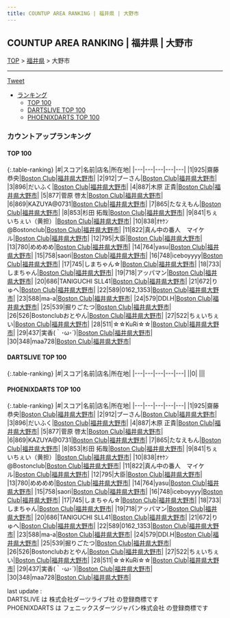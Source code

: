 ```yaml
---
title: COUNTUP AREA RANKING | 福井県 | 大野市
---
```

## COUNTUP AREA RANKING | 福井県 | 大野市

[TOP](/darts/rank/) > [福井県](/darts/rank/福井県/) > 大野市

___

<a href="https://twitter.com/share?ref_src=twsrc%5Etfw" data-text="COUNTUP AREA RANKING | 福井県大野市" class="twitter-share-button" data-hashtags="DARTSLIVE,PHOENIXDARTS,darts,ダーツ" data-show-count="false">Tweet</a>

* [ランキング](#カウントアップランキング)
    * [TOP 100](#top-100)
    * [DARTSLIVE TOP 100](#dartslive-top-100)
    * [PHOENIXDARTS TOP 100](#phoenixdarts-top-100)

### カウントアップランキング

#### TOP 100



{:.table-ranking}
|#|スコア|名前|店名|所在地|
|---|---|---|---|---|
|1|925|<span class="rank-name-pd"><span class="pro-icon-pd"></span>齋藤 恭央</span>|<a href="https://vs.phoenixdarts.com/jp/shop/shopDetailInfo/s_8800?s_seq=8800">Boston Club</a>|<a href="/darts/rank/福井県/大野市">福井県大野市</a>|
|2|912|<span class="rank-name-pd">プーさん</span>|<a href="https://vs.phoenixdarts.com/jp/shop/shopDetailInfo/s_8800?s_seq=8800">Boston Club</a>|<a href="/darts/rank/福井県/大野市">福井県大野市</a>|
|3|896|<span class="rank-name-pd">だいふく</span>|<a href="https://vs.phoenixdarts.com/jp/shop/shopDetailInfo/s_8800?s_seq=8800">Boston Club</a>|<a href="/darts/rank/福井県/大野市">福井県大野市</a>|
|4|887|<span class="rank-name-pd"><span class="pro-icon-pd"></span>木原 正貴</span>|<a href="https://vs.phoenixdarts.com/jp/shop/shopDetailInfo/s_8800?s_seq=8800">Boston Club</a>|<a href="/darts/rank/福井県/大野市">福井県大野市</a>|
|5|877|<span class="rank-name-pd"><span class="pro-icon-pd"></span>菅原 啓太</span>|<a href="https://vs.phoenixdarts.com/jp/shop/shopDetailInfo/s_8800?s_seq=8800">Boston Club</a>|<a href="/darts/rank/福井県/大野市">福井県大野市</a>|
|6|869|<span class="rank-name-pd">KAZUYA@0731</span>|<a href="https://vs.phoenixdarts.com/jp/shop/shopDetailInfo/s_8800?s_seq=8800">Boston Club</a>|<a href="/darts/rank/福井県/大野市">福井県大野市</a>|
|7|865|<span class="rank-name-pd">たなえもん</span>|<a href="https://vs.phoenixdarts.com/jp/shop/shopDetailInfo/s_8800?s_seq=8800">Boston Club</a>|<a href="/darts/rank/福井県/大野市">福井県大野市</a>|
|8|853|<span class="rank-name-pd">杉田 拓哉</span>|<a href="https://vs.phoenixdarts.com/jp/shop/shopDetailInfo/s_8800?s_seq=8800">Boston Club</a>|<a href="/darts/rank/福井県/大野市">福井県大野市</a>|
|9|841|<span class="rank-name-pd">ちぇいちぇい（黄担）</span>|<a href="https://vs.phoenixdarts.com/jp/shop/shopDetailInfo/s_8800?s_seq=8800">Boston Club</a>|<a href="/darts/rank/福井県/大野市">福井県大野市</a>|
|10|838|<span class="rank-name-pd">ｵﾔｹﾝ@Bostonclub</span>|<a href="https://vs.phoenixdarts.com/jp/shop/shopDetailInfo/s_8800?s_seq=8800">Boston Club</a>|<a href="/darts/rank/福井県/大野市">福井県大野市</a>|
|11|822|<span class="rank-name-pd">真ん中の番人　マイケル</span>|<a href="https://vs.phoenixdarts.com/jp/shop/shopDetailInfo/s_8800?s_seq=8800">Boston Club</a>|<a href="/darts/rank/福井県/大野市">福井県大野市</a>|
|12|795|<span class="rank-name-pd">大臣</span>|<a href="https://vs.phoenixdarts.com/jp/shop/shopDetailInfo/s_8800?s_seq=8800">Boston Club</a>|<a href="/darts/rank/福井県/大野市">福井県大野市</a>|
|13|780|<span class="rank-name-pd">めめめめ</span>|<a href="https://vs.phoenixdarts.com/jp/shop/shopDetailInfo/s_8800?s_seq=8800">Boston Club</a>|<a href="/darts/rank/福井県/大野市">福井県大野市</a>|
|14|764|<span class="rank-name-pd">yasu</span>|<a href="https://vs.phoenixdarts.com/jp/shop/shopDetailInfo/s_8800?s_seq=8800">Boston Club</a>|<a href="/darts/rank/福井県/大野市">福井県大野市</a>|
|15|758|<span class="rank-name-pd">saori</span>|<a href="https://vs.phoenixdarts.com/jp/shop/shopDetailInfo/s_8800?s_seq=8800">Boston Club</a>|<a href="/darts/rank/福井県/大野市">福井県大野市</a>|
|16|748|<span class="rank-name-pd">iceboyyyy</span>|<a href="https://vs.phoenixdarts.com/jp/shop/shopDetailInfo/s_8800?s_seq=8800">Boston Club</a>|<a href="/darts/rank/福井県/大野市">福井県大野市</a>|
|17|745|<span class="rank-name-pd">しまちゃん☆</span>|<a href="https://vs.phoenixdarts.com/jp/shop/shopDetailInfo/s_8800?s_seq=8800">Boston Club</a>|<a href="/darts/rank/福井県/大野市">福井県大野市</a>|
|18|733|<span class="rank-name-pd">しまちゃん</span>|<a href="https://vs.phoenixdarts.com/jp/shop/shopDetailInfo/s_8800?s_seq=8800">Boston Club</a>|<a href="/darts/rank/福井県/大野市">福井県大野市</a>|
|19|718|<span class="rank-name-pd">アッパマン</span>|<a href="https://vs.phoenixdarts.com/jp/shop/shopDetailInfo/s_8800?s_seq=8800">Boston Club</a>|<a href="/darts/rank/福井県/大野市">福井県大野市</a>|
|20|686|<span class="rank-name-pd">TANIGUCHI SLL41</span>|<a href="https://vs.phoenixdarts.com/jp/shop/shopDetailInfo/s_8800?s_seq=8800">Boston Club</a>|<a href="/darts/rank/福井県/大野市">福井県大野市</a>|
|21|672|<span class="rank-name-pd">りゅへ</span>|<a href="https://vs.phoenixdarts.com/jp/shop/shopDetailInfo/s_8800?s_seq=8800">Boston Club</a>|<a href="/darts/rank/福井県/大野市">福井県大野市</a>|
|22|589|<span class="rank-name-pd">0162_1353</span>|<a href="https://vs.phoenixdarts.com/jp/shop/shopDetailInfo/s_8800?s_seq=8800">Boston Club</a>|<a href="/darts/rank/福井県/大野市">福井県大野市</a>|
|23|588|<span class="rank-name-pd">ma-a</span>|<a href="https://vs.phoenixdarts.com/jp/shop/shopDetailInfo/s_8800?s_seq=8800">Boston Club</a>|<a href="/darts/rank/福井県/大野市">福井県大野市</a>|
|24|579|<span class="rank-name-pd">DDI.H</span>|<a href="https://vs.phoenixdarts.com/jp/shop/shopDetailInfo/s_8800?s_seq=8800">Boston Club</a>|<a href="/darts/rank/福井県/大野市">福井県大野市</a>|
|25|539|<span class="rank-name-pd">掘りごたつ</span>|<a href="https://vs.phoenixdarts.com/jp/shop/shopDetailInfo/s_8800?s_seq=8800">Boston Club</a>|<a href="/darts/rank/福井県/大野市">福井県大野市</a>|
|26|526|<span class="rank-name-pd">Bostonclubおとやん</span>|<a href="https://vs.phoenixdarts.com/jp/shop/shopDetailInfo/s_8800?s_seq=8800">Boston Club</a>|<a href="/darts/rank/福井県/大野市">福井県大野市</a>|
|27|522|<span class="rank-name-pd">ちぇいちぇい</span>|<a href="https://vs.phoenixdarts.com/jp/shop/shopDetailInfo/s_8800?s_seq=8800">Boston Club</a>|<a href="/darts/rank/福井県/大野市">福井県大野市</a>|
|28|511|<span class="rank-name-pd">☆☆KuRi☆☆</span>|<a href="https://vs.phoenixdarts.com/jp/shop/shopDetailInfo/s_8800?s_seq=8800">Boston Club</a>|<a href="/darts/rank/福井県/大野市">福井県大野市</a>|
|29|437|<span class="rank-name-pd">実香(｀･ω･´)</span>|<a href="https://vs.phoenixdarts.com/jp/shop/shopDetailInfo/s_8800?s_seq=8800">Boston Club</a>|<a href="/darts/rank/福井県/大野市">福井県大野市</a>|
|30|348|<span class="rank-name-pd">maa728</span>|<a href="https://vs.phoenixdarts.com/jp/shop/shopDetailInfo/s_8800?s_seq=8800">Boston Club</a>|<a href="/darts/rank/福井県/大野市">福井県大野市</a>|


#### DARTSLIVE TOP 100



{:.table-ranking}
|#|スコア|名前|店名|所在地|
|---|---|---|---|---|
||0|<span class="rank-name-dl"> </span>|<a href=""></a>|<a href="/darts/rank//"></a>|


#### PHOENIXDARTS TOP 100



{:.table-ranking}
|#|スコア|名前|店名|所在地|
|---|---|---|---|---|
|1|925|<span class="rank-name-pd"><span class="pro-icon-pd"></span>齋藤 恭央</span>|<a href="https://vs.phoenixdarts.com/jp/shop/shopDetailInfo/s_8800?s_seq=8800">Boston Club</a>|<a href="/darts/rank/福井県/大野市">福井県大野市</a>|
|2|912|<span class="rank-name-pd">プーさん</span>|<a href="https://vs.phoenixdarts.com/jp/shop/shopDetailInfo/s_8800?s_seq=8800">Boston Club</a>|<a href="/darts/rank/福井県/大野市">福井県大野市</a>|
|3|896|<span class="rank-name-pd">だいふく</span>|<a href="https://vs.phoenixdarts.com/jp/shop/shopDetailInfo/s_8800?s_seq=8800">Boston Club</a>|<a href="/darts/rank/福井県/大野市">福井県大野市</a>|
|4|887|<span class="rank-name-pd"><span class="pro-icon-pd"></span>木原 正貴</span>|<a href="https://vs.phoenixdarts.com/jp/shop/shopDetailInfo/s_8800?s_seq=8800">Boston Club</a>|<a href="/darts/rank/福井県/大野市">福井県大野市</a>|
|5|877|<span class="rank-name-pd"><span class="pro-icon-pd"></span>菅原 啓太</span>|<a href="https://vs.phoenixdarts.com/jp/shop/shopDetailInfo/s_8800?s_seq=8800">Boston Club</a>|<a href="/darts/rank/福井県/大野市">福井県大野市</a>|
|6|869|<span class="rank-name-pd">KAZUYA@0731</span>|<a href="https://vs.phoenixdarts.com/jp/shop/shopDetailInfo/s_8800?s_seq=8800">Boston Club</a>|<a href="/darts/rank/福井県/大野市">福井県大野市</a>|
|7|865|<span class="rank-name-pd">たなえもん</span>|<a href="https://vs.phoenixdarts.com/jp/shop/shopDetailInfo/s_8800?s_seq=8800">Boston Club</a>|<a href="/darts/rank/福井県/大野市">福井県大野市</a>|
|8|853|<span class="rank-name-pd">杉田 拓哉</span>|<a href="https://vs.phoenixdarts.com/jp/shop/shopDetailInfo/s_8800?s_seq=8800">Boston Club</a>|<a href="/darts/rank/福井県/大野市">福井県大野市</a>|
|9|841|<span class="rank-name-pd">ちぇいちぇい（黄担）</span>|<a href="https://vs.phoenixdarts.com/jp/shop/shopDetailInfo/s_8800?s_seq=8800">Boston Club</a>|<a href="/darts/rank/福井県/大野市">福井県大野市</a>|
|10|838|<span class="rank-name-pd">ｵﾔｹﾝ@Bostonclub</span>|<a href="https://vs.phoenixdarts.com/jp/shop/shopDetailInfo/s_8800?s_seq=8800">Boston Club</a>|<a href="/darts/rank/福井県/大野市">福井県大野市</a>|
|11|822|<span class="rank-name-pd">真ん中の番人　マイケル</span>|<a href="https://vs.phoenixdarts.com/jp/shop/shopDetailInfo/s_8800?s_seq=8800">Boston Club</a>|<a href="/darts/rank/福井県/大野市">福井県大野市</a>|
|12|795|<span class="rank-name-pd">大臣</span>|<a href="https://vs.phoenixdarts.com/jp/shop/shopDetailInfo/s_8800?s_seq=8800">Boston Club</a>|<a href="/darts/rank/福井県/大野市">福井県大野市</a>|
|13|780|<span class="rank-name-pd">めめめめ</span>|<a href="https://vs.phoenixdarts.com/jp/shop/shopDetailInfo/s_8800?s_seq=8800">Boston Club</a>|<a href="/darts/rank/福井県/大野市">福井県大野市</a>|
|14|764|<span class="rank-name-pd">yasu</span>|<a href="https://vs.phoenixdarts.com/jp/shop/shopDetailInfo/s_8800?s_seq=8800">Boston Club</a>|<a href="/darts/rank/福井県/大野市">福井県大野市</a>|
|15|758|<span class="rank-name-pd">saori</span>|<a href="https://vs.phoenixdarts.com/jp/shop/shopDetailInfo/s_8800?s_seq=8800">Boston Club</a>|<a href="/darts/rank/福井県/大野市">福井県大野市</a>|
|16|748|<span class="rank-name-pd">iceboyyyy</span>|<a href="https://vs.phoenixdarts.com/jp/shop/shopDetailInfo/s_8800?s_seq=8800">Boston Club</a>|<a href="/darts/rank/福井県/大野市">福井県大野市</a>|
|17|745|<span class="rank-name-pd">しまちゃん☆</span>|<a href="https://vs.phoenixdarts.com/jp/shop/shopDetailInfo/s_8800?s_seq=8800">Boston Club</a>|<a href="/darts/rank/福井県/大野市">福井県大野市</a>|
|18|733|<span class="rank-name-pd">しまちゃん</span>|<a href="https://vs.phoenixdarts.com/jp/shop/shopDetailInfo/s_8800?s_seq=8800">Boston Club</a>|<a href="/darts/rank/福井県/大野市">福井県大野市</a>|
|19|718|<span class="rank-name-pd">アッパマン</span>|<a href="https://vs.phoenixdarts.com/jp/shop/shopDetailInfo/s_8800?s_seq=8800">Boston Club</a>|<a href="/darts/rank/福井県/大野市">福井県大野市</a>|
|20|686|<span class="rank-name-pd">TANIGUCHI SLL41</span>|<a href="https://vs.phoenixdarts.com/jp/shop/shopDetailInfo/s_8800?s_seq=8800">Boston Club</a>|<a href="/darts/rank/福井県/大野市">福井県大野市</a>|
|21|672|<span class="rank-name-pd">りゅへ</span>|<a href="https://vs.phoenixdarts.com/jp/shop/shopDetailInfo/s_8800?s_seq=8800">Boston Club</a>|<a href="/darts/rank/福井県/大野市">福井県大野市</a>|
|22|589|<span class="rank-name-pd">0162_1353</span>|<a href="https://vs.phoenixdarts.com/jp/shop/shopDetailInfo/s_8800?s_seq=8800">Boston Club</a>|<a href="/darts/rank/福井県/大野市">福井県大野市</a>|
|23|588|<span class="rank-name-pd">ma-a</span>|<a href="https://vs.phoenixdarts.com/jp/shop/shopDetailInfo/s_8800?s_seq=8800">Boston Club</a>|<a href="/darts/rank/福井県/大野市">福井県大野市</a>|
|24|579|<span class="rank-name-pd">DDI.H</span>|<a href="https://vs.phoenixdarts.com/jp/shop/shopDetailInfo/s_8800?s_seq=8800">Boston Club</a>|<a href="/darts/rank/福井県/大野市">福井県大野市</a>|
|25|539|<span class="rank-name-pd">掘りごたつ</span>|<a href="https://vs.phoenixdarts.com/jp/shop/shopDetailInfo/s_8800?s_seq=8800">Boston Club</a>|<a href="/darts/rank/福井県/大野市">福井県大野市</a>|
|26|526|<span class="rank-name-pd">Bostonclubおとやん</span>|<a href="https://vs.phoenixdarts.com/jp/shop/shopDetailInfo/s_8800?s_seq=8800">Boston Club</a>|<a href="/darts/rank/福井県/大野市">福井県大野市</a>|
|27|522|<span class="rank-name-pd">ちぇいちぇい</span>|<a href="https://vs.phoenixdarts.com/jp/shop/shopDetailInfo/s_8800?s_seq=8800">Boston Club</a>|<a href="/darts/rank/福井県/大野市">福井県大野市</a>|
|28|511|<span class="rank-name-pd">☆☆KuRi☆☆</span>|<a href="https://vs.phoenixdarts.com/jp/shop/shopDetailInfo/s_8800?s_seq=8800">Boston Club</a>|<a href="/darts/rank/福井県/大野市">福井県大野市</a>|
|29|437|<span class="rank-name-pd">実香(｀･ω･´)</span>|<a href="https://vs.phoenixdarts.com/jp/shop/shopDetailInfo/s_8800?s_seq=8800">Boston Club</a>|<a href="/darts/rank/福井県/大野市">福井県大野市</a>|
|30|348|<span class="rank-name-pd">maa728</span>|<a href="https://vs.phoenixdarts.com/jp/shop/shopDetailInfo/s_8800?s_seq=8800">Boston Club</a>|<a href="/darts/rank/福井県/大野市">福井県大野市</a>|


<div class="footer border-top border-gray-light mt-5 pt-3 text-right text-gray">
    last update : <span style="font-weight: italic" id="foot_last_modified"></span><br />
    DARTSLIVE は 株式会社ダーツライブ社 の登録商標です<br />
    PHOENIXDARTS は フェニックスダーツジャパン株式会社 の登録商標です<br />
</div>

<script src="https://cdnjs.cloudflare.com/ajax/libs/jquery.tablesorter/2.31.3/js/jquery.tablesorter.min.js" integrity="sha512-qzgd5cYSZcosqpzpn7zF2ZId8f/8CHmFKZ8j7mU4OUXTNRd5g+ZHBPsgKEwoqxCtdQvExE5LprwwPAgoicguNg==" crossorigin="anonymous" referrerpolicy="no-referrer"></script>
<link rel="stylesheet" href="https://cdnjs.cloudflare.com/ajax/libs/jquery.tablesorter/2.31.3/css/theme.default.min.css" integrity="sha512-wghhOJkjQX0Lh3NSWvNKeZ0ZpNn+SPVXX1Qyc9OCaogADktxrBiBdKGDoqVUOyhStvMBmJQ8ZdMHiR3wuEq8+w==" crossorigin="anonymous" referrerpolicy="no-referrer" />
<script>
$(function() {
    $(".table-ranking").tablesorter({sortList:[[0, 0]]});
    $("#foot_last_modified").text(formatDate(new Date(document.lastModified), 'yyyy-MM-dd HH:mm:ss'));
});
</script>

<script async src="https://platform.twitter.com/widgets.js" charset="utf-8"></script>